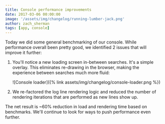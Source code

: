 ```yaml
---
title: Console performance improvements
date: 2017-03-06 00:00:00
image: '/assets/img/changelog/running-lumber-jack.png'
author: zach_sherman
tags: [app, console]
---
```


Today we did some general benchmarking of our console. While performance overall been
pretty good, we identified 2 issues that will improve it further:

1. You'll notice a new loading screen in-between searches. It's a simple overlay. This eliminates
   re-drawing in the browser, making the experience between searches much more fluid:

   ![Console loader]({% link assets/img/changelog/console-loader.png %})

2. We re-factored the log line rendering logic and reduced the number of rendering iterations
   that are performed as new lines show up.

The net result is ~60% reduction in load and rendering time based on benchmarks. We'll continue
to look for ways to push performance even further.